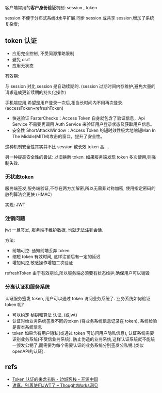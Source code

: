 
客户端常用的**客户身份验证**机制: session , token


session 不便于分布式系统d水平扩展.同步 session 或共享 session,增加了系统复杂度;




## token 认证

- 应用完全控制, 不受同源策略限制
- 避免 csrf
- 应用无状态

有效期:

与 session 对比,session 是自动续期的. (session 过期时间内存维护,避免大量的请求造成更新续期的持久化操作)

手机端应用,希望是用户登录一次后,相当长时间内不用再次登录. (accessToken+refreshToken)

- 快速验证 FasterChecks：Access Token 自身就包含了验证信息，Api Service 不需要再调用 Auth Service 来验证用户登录状态及获取用户信息。
- 安全性 ShortAttackWindow：Access Token 的短时效性极大地缩短Man In The Middle(MITM)攻击的窗口，提升了安全性。


这种机制安全性其实并不比 session 或长效 token 高....

另一种提高安全性的尝试: 以旧换新 token. 如果服务端发现 token 多次使用,则强制失效.


### 无状态token

服务端签发,服务端验证,不存在两方加解密,所以无需非对称加密;
使用指定密码的散列算法会更快 (HMAC)

实现: JWT


### 注销问题

jwt 一旦签发, 服务端不维护数据, 也就无法注销会话.

方法:

- 前端可控: 通知前端丢弃 token
- 缩短 token 有效时间, 这样注销后有一定的延迟
- 增加风控,敏感操作增加二次验证


refreshToken 由于有效期长,所以服务端必须要有状态维护,确保用户可以销毁


### 分离认证和服务系统


认证服务签发 token, 用户可以通过 token 访问业务系统了. 业务系统如何验证 token 呢?

- 可以约定 秘钥和算法 认证, (或jwt)
- 认证时给业务系统签发不同的token (将业务系统信息记录在 token), 系统检验是否本系统信息
- token 如果含有用户隐私(或通过 token 可访问用户隐私信息), 认证系统需要识别业务系统(不受信业务系统),
防止伪造的业务系统,这样认证系统就不能统一颁发公钥了,而需要为每个需要认证的业务系统分别签发公私钥.(类似 openAPI的认证).




## refs

- [Token 认证的来龙去脉 - 边城客栈 - 开源中国](https://my.oschina.net/jamesfancy/blog/1613994)
- [讲真，别再使用JWT了 &#8211; ThoughtWorks洞见](http://insights.thoughtworkers.org/do-not-use-jwt-anymore/)